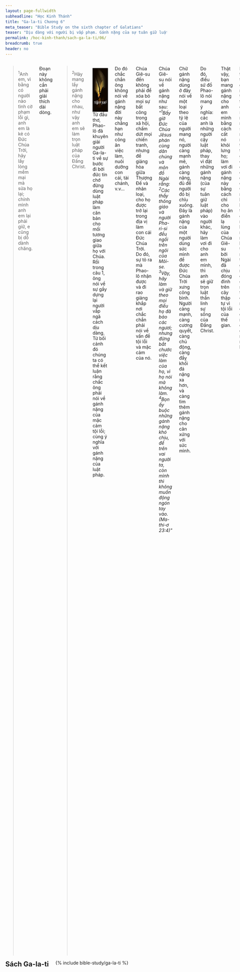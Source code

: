 ```yaml
---
layout: page-fullwidth
subheadline: "Học Kinh Thánh"
title: "Ga-la-ti Chương 6"
meta_teaser: "Bible Study on the sixth chapter of Galatians"
teaser: "Dịu dàng với người bị vấp phạm. Gánh nặng của sự tuân giữ luật pháp. Tiếp tục cảnh cáo về phép cắt bì và sự cậy luật pháp. Lời chúc bình an."
permalink: /hoc-kinh-thanh/sach-ga-la-ti/06/
breadcrumb: true
header: no
---
```

<!--more-->
<div class="row">
<div class="medium-8 columns" markdown="1">

> <sup>1</sup>Anh em, vì bằng có người nào tình cờ phạm lỗi gì, anh em là kẻ có Đức Chúa Trời, hãy lấy lòng mềm mại mà sửa họ lại; chính mình anh em lại phải giữ, e cũng bị dỗ dành chăng.

Đoạn này không cần phải giải thích dài dòng.

> <sup>2</sup>Hãy mang lấy gánh nặng cho nhau, như vậy anh em sẽ làm trọn luật pháp của Đấng Christ.

<div>
<p>
<img alt src="/images/different-gospel.jpg" style="border: 0px none; margin: 7px 15px 0px 0px; max-width: 100%; height: 136px; padding: 0px; float: left;">
Từ đầu thơ, Phao-lô đã khuyên giải người Ga-la-ti về sự bước đi bởi đức tin chớ đừng dùng luật pháp làm căn bản cho mối tương giao giữa họ với Chúa. Rồi trong câu 1, ông nói về sự gầy dựng lại người vấp ngã cách dịu dàng. Từ bối cảnh đó chúng ta có thể kết luận rằng chắc ông phải nói về gánh nặng của mặc cảm tội lỗi; cùng ý nghĩa với gánh nặng của luật pháp.
</p>
</div>

Do đó chắc chắn ông không nói về gánh nặng đời này chẳng hạn như công ăn việc làm, nuôi dưỡng con cái, tài chánh, v.v...

Chúa Giê-su đến không phải để xóa bỏ mọi sự bất công trong xã hội, chấm dứt mọi chiến tranh, nhưng để giảng hòa giữa Thượng Đế và nhân loại, cho họ được trở lại trong địa vị làm con cái Đức Chúa Trời. Do đó, sự tỏ ra mà Phao-lô nhận được và đi rao giảng khắp nơi chắc chắn phải nói về vấn đề tội lỗi và mặc cảm của nó.

Chúa Giê-su nói về gánh nặng như sau: <span style="font-style: italic">"<sup>1</sup>Bấy giờ Đức Chúa Jêsus phán cùng dân chúng và môn đồ Ngài rằng: <sup>2</sup>Các thầy thông giáo và người Pha-ri-si đều ngồi trên ngôi của Môi-se. <sup>3</sup>Vậy, hãy làm và giữ theo mọi điều họ đã bảo các ngươi; nhưng đừng bắt chước việc làm của họ, vì họ nói mà không làm. <sup>4</sup>Bọn ấy buộc những gánh nặng khó chịu, để trên vai người ta, còn mình thì không muốn động ngón tay vào. 
(Ma-thi-ơ 23:4)"</span>

Chữ gánh nặng dùng ở đây nói về một loại theo tỷ lệ của người mang nó, người càng mạnh mẽ, gánh càng nặng, đủ để người đó bị chĩu xuống. Đây là gánh nặng của một người dùng sức mình để được Đức Chúa Trời xưng công bình. Người càng mạnh, càng cương quyết, càng chủ động, càng đẩy khối đá nặng xa hơn, và càng tìm thêm gánh nặng cho cân xứng với sức mình.

Do đó, điều sứ đồ Phao-lô nói mang ý nghĩa: các anh là những người cậy luật pháp, thay vì đặt những gánh nặng (của sự tuân giữ luật pháp) vào người khác, hãy làm vơi đi cho anh em mình, thì anh sẽ giữ trọn luật thần linh sự sống của Đấng Christ.

Thật vậy, bạn mang gánh nặng cho anh em mình bằng cách cất nó khỏi lưng họ; làm vơi đi gánh nặng này bằng cách chỉ cho họ ân điển lạ lùng của Chúa Giê-su bởi Ngài đã chịu đóng đinh trên cây thập tự vì tội lỗi của thế gian.

Hãy tưởng tượng gánh nặng tội lỗi trong đời sống một người, sức người nào trong thế gian có thể chịu được gánh đó? Có lẽ người bị lương tâm chai lì, nhưng không một người bình thường nào có thể gánh nổi chính gánh nặng tội lỗi của mình chứ đừng nói chi đến gánh nặng người khác.

Tôi tin rằng sứ đồ Phao-lô đã dùng lối truyền đạt chân lý giống như Chúa Giê-su, dùng ngụ ngôn để bày tỏ điều kín nhiệm mà chỉ người nhìn qua lăng kính của ân điển Đức Chúa Trời mới có thể hiểu. Chỉ có một quyền năng, không những gánh được tội lỗi chúng ta và làm nó vô hiệu là đức tin nơi Đấng Cứu Thế. Do đó, phương cách duy nhất để chia xẻ gánh nặng tội lỗi là đặt nó trên thập tự giá của Đấng Christ vì chỉ mình Ngài mới có thể làm nên điều đó.

Thế còn luật pháp của Đấng Christ là gì bạn biết không? Luật pháp cũ là 10 điều răn cộng thêm hơn 160 điều trong sách luật pháp Môi-se đòi hỏi sự vâng lời trọn vẹn nếu không phải chết, còn luật mới được gọi là <span style="font-style: italic">"luật thần linh sự sống."</span> Luật pháp của Đấng Christ chỉ đơn giản thể này: tin vào con Đức Chúa Trời thì sẽ được sống. Khi bạn giúp một người nào đó đến với niềm tin trong Đấng Christ, bạn làm trọn luật pháp của Đấng Christ. Mọi thứ khác chỉ là hình dạng khác của phép cắt bì.

> <sup>3</sup>Vì, nếu có ai, dầu mình không ra chi hết, mà cũng tưởng mình ra chi ấy là mình dối lấy mình. <sup>4</sup>Mỗi người phải thử xét việc làm của mình, thì sự khoe mình chỉ tại mình thôi, chớ chẳng phải tại kẻ khác. 5Vì ai sẽ gánh lấy riêng phần nấy.

Trong con mắt của người Do-thái, cả thế gian là người ngoại tội lỗi, ngoại trừ ra chính họ, vì họ có luật pháp. Phép cắt bì là cách duy nhất họ tin biệt riêng họ ra khỏi vòng người tội lỗi, và sức hút này cứ khiến họ quay đầu lại chỗ họ đã lìa bỏ để theo Đấng Christ. Nghi lễ đặc biệt này làm họ cảm thấy thiêng liêng, dù trong trí họ gọi Giê-su Christ là Chúa, nhưng lòng họ vẫn cảm thấy chưa được sạch, chưa được hoàn toàn, và phép cắt bì khiến họ an lòng.

Tôn giáo của việc làm cho người tín hữu một cảm giác sai lầm về sự an ninh, nó nâng họ lên cao hơn thực trạng của họ, và cản ngăn không cho họ thấy sự khốn nạn của mình. Đây cũng là vấn đề cho người Pha-ri-si trong thời Chúa Giê-su, họ hiểu lầm vai trò của luật pháp, vì vai trò thực của nó là cho người ta thấy họ cần Chúa Giê-su, nhưng ngược lại, vì sự hiểu sai, họ nghĩ mình không cần Chúa.

Những người Do-thái cổ động cho luật pháp lợi dụng yếu điểm này của các tín hữu gốc Do-thái để giục họ trở về với luật pháp, và kết quả là luật pháp khiến họ có cảm tưởng minh <span style="font-style: italic">"ra gì,"</span> không phải là người có tội, nhưng thực ra họ <span style="font-style: italic">"không ra gì,"</span> vì bản chất tội lỗi là phần chung cho cả nhân loại. Rô-ma 3:23 tuyên bố: <span style="font-style: italic">"mọi người đều phạm tội."</span> Và cho dù họ có giữ hết mọi điều trong sách luật pháp cũng không sạch tội.

Nếu mỗi kẻ cậy luật pháp của Ga-la-ti thành thật tự xét công việc mình, họ sẽ thấy chẳng có gì để hãnh diện, nhưng vì họ cậy trên việc làm, dĩ nhiên phải so sánh với người khác  để tự mãn nếu thấy mình hơn, hoặc tự ti nếu thấy kém. Chính ra thay vì tìm cái dằm trong mắt người khác, họ nên thấy cái đà trong mắt mình. Quả thật nếu họ thành thật tự  xét chính minh, họ sẽ tìm được sự an ủi trong công việc Đấng Christ đã làm trọn.

Tôi tin rằng câu Kinh thánh ngắn ngủi này là một trong những tuyệt tác của Phao-lô để chứng tỏ sự hiểu lầm hoàn toàn của người Ga-la-ti về điều gì làm đẹp lòng Chúa, hoặc hầu việc Chúa. Đây là mục đích của thư Ga-la-ti: Điều gì đem lại cho bạn sự công bình của Đức Chúa Trời? 

> <sup>6</sup>Kẻ nào mà người ta dạy đạo cho, phải lấy trong hết thảy của cải mình mà chia cho người dạy đó.

Trong giai đoạn này sự hầu việc Chúa đã đổi từ hệ thống thầy tế lễ của người Do-thái qua chức vụ Mục-sư của các hội thánh ngày nay. Thầy tế lễ trong đền thờ đã được cung cấp đầy đủ nhờ guồng máy kinh tế đặt nền tảng trên hệ thống dâng của lễ, nhưng trong thời của sứ đồ Phao-lô, những người trong chức vụ phải tự tìm kế sinh nhai. Do đó sự Phao-lô kêu gọi giúp đỡ các Mục-sư là điều rất phải. Tuy nhiên ngày nay, sự kêu gọi này có thể không còn cần thiết vì nhiều Mục-sư lại còn giàu có hơn nhiều tín đồ trong hội thánh, hoặc ít nhất họ có lương và các bổng lộc khác về y tế, hưu trí, v.v...

Để nhấn mạnh thêm về ý nghĩa thực sự của chữ <span style="font-style: italic">"Đạo."</span> Thường theo con mắt xác thịt, người ta nghĩ về đạo như một sự cải thiện, một nếp sống, những điều nên làm hoặc không nên làm, cách xử sự, v.v., nói chung là một sự tu luyện, từ chỗ xấu đến chỗ tốt, hoặc từ chỗ tốt đến chỗ tốt hơn, do đó mọi sách vở, mọi sự giảng dạy, đều đặt trọng tâm vào người tín hữu. Trong lối suy nghĩ này, Chúa chỉ là một phương tiện để đạt đến cứu cánh là: nâng con người đến chỗ cao hơn.

Nhưng lối suy nghĩ này có ít ít nhất hai sai lầm lớn, và căn bản.

Một, và có lẽ quan trọng hơn hết, là chính Chúa là Đạo--, Chân Lý, và Sự Sống--, không phải là một hệ thống tín ngưỡng, một phương pháp sống đạo. Nếu chính Chúa là Đạo, và Ngôi Hai Đức Chúa Trời ngự vào lòng tín hữu, thì mỗi người trong vai trò hướng dẫn người khác nên biết cho rõ: trọng tâm của sự giảng dạy của mình chú vào điều gì? Về đạo đức luân lý mà các tôn giáo đời này cũng giảng dạy, mà trong Kinh thánh gọi là <span style="font-style: italic">"rudimentary teachings,"</span> những điều sơ học (Ga-la-ti 4:3), hay là về Đấng sẽ không cần ai dạy Ngài về sự sanh bông trái trong đời sống người nghe? Nếu Đức Thánh Linh trong lòng người tín hữu đang làm việc cách lạ lùng, khiến họ "vừa muốn vừa làm" theo ý Ngài, thì bạn đang giảng dạy cho ai? Giảng dạy cho Thánh Linh, hay giảng dạy cho xác thịt hay chết của người đó? Bạn đang đặt trọng tâm vào Thánh Linh hay bông trái mà Ngài ban cho cách nhưng không?

Hai, như đã nói ở trên về xác thịt hay chết, là chúng ta không cải thiện nó được, không bởi sự tu luyện mà khiến xác thịt hay hư nát trở thành thần linh để hưởng nước Đức Chúa Trởi (I Cô-rin-tô 15:50). Cũng như rượu mới không thể đổ vào bình cũ (Ma-thi-ơ 9:17). Ông Ni-cô-đem cũng không hiểu điều này khi ông đến với Chúa Giê-su hỏi Ngài rằng sự tái sinh phải chăng là trở vào lòng mẹ để được sinh lại; nhưng Chúa cho ông biết xác thịt thì chỉ sanh xác  thịt, những việc lành dù từ xác thịt cũng thuộc về xác thịt; Ni-cô-đem, cũng như mỗi người trong chúng ta, phải được tái sinh.

Nếu sách vở, hoặc tài giảng luận hùng hồn, của chúng ta nhắm về xu hướng tu luyện con người thì đó không phải là Đạo, mà là chúng ta đang dạy đời; viết đến đây tôi chợt thấy một sự thú vị, tiếng Việt có thành ngữ <span style="font-style: italic">"lên mặt dạy đời."</span> Quả thực khi người nói về Thánh Linh thì không thể lên mặt được, vì trong ân điển không có sự khoe mình. Chúa Giê-su chính là Đạo, do đó giảng đạo là giảng về Ngài, chẳng phải giảng cho xác chết để mong nó làm được điều gì đó.


> <sup>7</sup>Chớ hề dối mình; Đức Chúa Trời không chịu khinh dể đâu; vì ai gieo giống chi, lại gặt giống ấy. <sup>8</sup>Kẻ gieo cho xác thịt, sẽ bởi xác thịt mà gặt sự hư nát; song kẻ gieo cho Thánh Linh, sẽ bởi Thánh Linh mà gặt sự sống đời đời. <sup>9</sup>Chớ mệt nhọc về sự làm lành, vì nếu chúng ta không trễ nải, thì đến kỳ chúng ta sẽ gặt. <sup>10</sup>Vậy, đương lúc có dịp tiện, hãy làm điều thiện cho mọi người, nhứt là cho anh em chúng ta trong đức tin.

Đọc lướt qua, có thể chúng ta nghĩ ngay đây là về sự so sánh giữa sự đầu tư về những tài lộc vật chất về đời này, hoặc gieo cho nước Đức Chúa Trời. Nhưng đây không phải là từ tiết (văn mạch/context) mà sứ đồ Phao lô đang nói đến. Chắc chắn ông đang nói đến sự cắt bì liên hệ đến sự cắt đi một phần của xác thịt. Gieo cho xác thịt, hoặc ỷ lại vào việc làm của xác thịt, bày tỏ qua phép cắt bì, là lý do chính Phao-lô viết lá thư này.

Hiển nhiên Phao-lô đã dành trọn lá thư này để cảnh cáo về vấn đề người Ga-la-ti trở về với luật pháp. Do đó nếu chúng ta đọc đoạn Kinh thánh này trong nội dung của toàn lá thư, thì chúng ta thấy ông vẫn đang nói về vấn đề liên hệ đến sự người Ga-la-ti đang muốn trở về với luật pháp.

Trong từ tiết đó, người gieo cho xác thịt là người dùng luật pháp tưởng rằng nhờ đó đạt được sự công bình của Đức Chúa Trời, nhưng thực ra chỉ đem đến sự hư nát; Trong Rô-ma 7:5 cũng nói rõ xác thịt vì sự kích thích của luật pháp sanh ra bông trái của sự chết.

Rồi cũng trong từ tiết này, luật pháp qua phép cắt bì đối chọi với đức tin bởi Thánh Linh, thì sự làm lành chắc phải mang cùng ý nghĩa đó. Chữ <span style="font-style: italic">"vậy"</span> bắt đầu câu 10 dẫn ý liên tục từ câu 9 ở trên chắc phải nói về sự làm việc lành, hoặc làm việc đúng theo sự dạy dỗ của Thánh Kinh, đây là <span style="font-style: italic">"chớ trở về với luật pháp,"</span> chớ làm khó dễ các anh em trong Chúa gốc người ngoại về phép cắt bì, hoặc các hình thức luật pháp khác mà anh em đã quen làm từ thời Cựu Ước.

Hãy đọc lại những câu trong các đoạn trước mà sứ đồ Phao-lô đã đặt trước họ với sự tối khẩn trương:

#### Galatians 4:30-31

<p class="blockquote" style="font-style: italic;"><sup>30</sup>Song Kinh Thánh, có nói gì? Hãy đuổi người nữ tôi mọi và con trai nó; vì con trai của người nữ tôi mọi sẽ không được kế tự với con trai của người nữ tự chủ. <sup>31</sup>Ấy vậy, hỡi anh em, chúng ta chẳng phải là con cái của người nữ tôi mọi, bèn là người nữ tự chủ.</p>

#### Galatians 5:2

<p class="blockquote" style="font-style: italic;">"Tôi là Phao-lô nói với anh em rằng, nếu anh em chịu làm phép cắt bì, thì Đấng Christ không bổ ích chi cho anh em hết."</p>

#### Galatians 5:4

<p class="blockquote" style="font-style: italic;">"Anh em thảy đều muốn cậy luật pháp cho được xưng công bình, thì đã lìa khỏi Đấng Christ, mất ân điển rồi."</p>

### Những lời dạy cuối cùng và chúc bình an

> <sup>11</sup>Hãy xem chính tay tôi viết thơ nầy cho anh em, chữ lớn là dường nào.

Phao-lô chắc đang nói về sự ông bị đau mắt khiến ông phải viết chữ lớn hơn bình thường.


> <sup>12</sup>Hết thảy những kẻ muốn cho mình đẹp lòng người theo phần xác, ép anh em chịu cắt bì, hầu cho họ khỏi vì thập tự giá của Đấng Christ mà bị bắt bớ đó thôi. <sup>13</sup>Vì chính những kẻ đó đã chịu cắt bì, không vâng giữ luật pháp đâu, nhưng họ muốn anh em chịu cắt bì, hầu để khoe mình trong phần xác của anh em.

Lý do những kẻ cậy ân điển muốn tránh sự bắt bớ vì thập tự giá Đấng Christ thì thực khác với những người sống dưới một chế độ độc tài chuyên chế nào đó. Đa số những sự bắt bớ thường xảy ra dưới họng súng hoặc bạo hành đối với họ hoặc người thân; hay nói cách khác: không tự nguyện. Sự bắt bớ ở đây là đối với những người có một thế lực nào đó, và họ có sự lựa chọn giữa: phép cắt bì hay đức tin nơi Đấng Christ, hoặc giữa luật pháp và ân điển. Dĩ nhiên chúng ta phải thông cảm là có thể họ bị một sự đe dọa bạo hành nào đó, nhưng ở đây Phao-lô đang nói về những người trong địa vị có thế lực, những kẻ quấy rối, những người cậy luật pháp đang tìm cách khuyến dụ người khác trở về với luật pháp; Phao-lô lại còn ám chỉ sự dính líu của chính các sứ đồ.

> <sup>14</sup>Còn như tôi, tôi hẳn chẳng khoe mình, trừ ra khoe về thập tự giá của Đức Chúa Jêsus Christ chúng ta, bởi thập tự giá ấy, thế gian đối với tôi đã bị đóng đinh, và tôi đối với thế gian cũng vậy!

Khi việc làm được dùng như một bằng chứng để một người được xưng công bình, thế nào cũng có sự khoe mình, cũng như sẽ có sự so sánh và tìm lỗi, vì đó là kết quả của việc làm của xác thịt. Ê-phê-sô 2:8-9 viết rằng vì chúng ta được cứu bởi ân điển, chúng ta không thể khoe mình. Dầu vậy nếu có sự khoe mình, hãy khoe mình về Đấng đã chết thay trên thập tự giá.

> <sup>15</sup>Vì điều yếu cần, chẳng phải sự chịu cắt bì, hay là sự chẳng chịu cắt bì, bèn là trở nên người mới.

Tất cả các hình thức luật pháp và điều lệ khác nhau đều tìm cách để cải tiến cái <span style="font-style: italic">"bình cũ,"</span> tức là xác thịt với những ham muốn của nó. Đây không phải là mục tiêu tối hậu của Đức Chúa Trời cho chúng ta, vì khi <span style="font-style: italic">"tiếng kèn"</span> thổi vào ngày trở lại lần thứ hai của Đấng Christ, chúng ta sẽ lột bỏ con người cũ mà mặc lấy người mới không hay hư nát. Chúa Giê-su phán trong Lu-ca 5:33-39: <span style="font-style: italic">"Rượu mới phải đổ vào bình mới,"</span> nghĩa là mọi nỗ lực để cải thiện, vá víu bình cũ, chỉ là hư không; Chúa ban cho chúng ta bình mới chỉ bởi ân điển của Ngài mà qua đức tin chúng ta nhận được.

Chỉ một điều đáng kể là người mới do Chúa hứa ban, chỉ thuộc về chúng ta qua đức tin, quí hơn vàng ròng, trong Cứu Chúa Giê-su Christ. Tại sao phí thì giờ Chúa ban tìm cách cải tiến người cũ hay hư nát này? Dĩ nhiên có những trường hợp Chúa đem lại sự thay đổi cho một người trong cuộc sống hiện tại, nhưng đó là trường hợp đặc biệt trong một hoàn cảnh đặc biệt, nhưng không phải là mục tiêu tối hậu như của các tôn giáo đời này. Nói cách thực tế, sự mê đắm của chúng ta về vấn đề tội lỗi và sự tự cải thiện đời sống là nguyên do chính yếu của những luật pháp làm nghẹt ngòi ân điển của Đức Chúa Trời. Chúng ta chớ bao giờ quên rằng phép cắt bì là một trong những dấu hiệu của sự mê đắm này.

> <sup>16</sup>Nguyền xin sự bình an và sự thương xót giáng trên hết thảy những kẻ noi theo mẫu mực nầy, lại giáng trên dân Y-sơ-ra-ên của Đức Chúa Trời nữa!

Chúng ta có một mẫu mực mới: đừng trở về với luật pháp cũ, nhưng sống bởi đức tin. Nếu chúng ta sống theo mẫu mực này, về sự chẳng cậy nơi bất cứ điều chi ngoài thập tự giá của Đấng Christ, chúng ta sẽ có ân điển và bình an.

> <sup>17</sup>Ước gì từ nay về sau, chẳng ai làm khó cho tôi, vì trong mình tôi có đốt dấu vết của Đức Chúa Jêsus vậy.

Dấu vết của Đức Chúa Giê-su đối chọi với cắt bì trong xác thịt. Bạn không thể nào chọn cả hai, vừa cắt bì trong xác thịt vừa trong trái tim, vừa theo luật pháp vừa cậy ân điển. Chọn một trong hai. Hoặc nóng hẳn, hoặc lạnh hẳn, chớ hâm hẩm. Phao-lô nói với người Ga-la-ti: Đã đủ rồi, để yên cho xác thịt của những người tin Chúa nhờ nghe đạo tin lành tôi rao giảng, đừng buộc họ phải cắt bì họ, vì họ đã có mang một dấu chứng thật, một phép cắt bì trong tim, đủ cho họ vào nước Thiên-đàng.

> <sup>18</sup>Hỡi anh em, nguyền xin ân điển của Đức Chúa Jêsus Christ chúng ta ở với tâm thần anh em! A-men.

Lời chúng bình an trong mỗi lá thư của Phao-lô khi ông gửi cho các hội thánh.

### Lời Kết

Hãy khôn ngoan về điều gì tạo nên luật pháp. Trong khi người Do-thái có những luật được ghi rõ ràng trên bảng đá, phần còn lại của thế gian có luật pháp ghi trong lương tâm, khi thì bênh vực, khi thì lên án. Đối với người ngoại, như phần lớn trong chúng ta, luật pháp là bất cứ điều gì bạn tin rằng có thể hoặc mua được nước thiên đàng, hoặc khiến bạn mất phần thưởng, hoặc một việc gì đó có khả năng xóa bỏ lời hứa của Đức Chúa Trời về sự sống đời đời. Có người tin vào sự kiêng cử trong cách ăn uống—của cúng thần tượng, ô uế—, người khác thì sợ đụng chạm với một điều gì đó, người giữ ngày Sa-bát, người sợ sự nói dối với người khác về đức tin, người sợ hút thuốc hoặc uống rượu, v.v., giống như người Cơ-lô-se khi họ <span style="font-style: italic">"chớ nếm, chớ đụng, chớ rờ,..."</span> rằng những điều này có thể ảnh hưởng sự nên thánh của mình. Những điều cấm kỵ này trở nên luật pháp trong đời sống bạn, và như Kinh thánh nói, bạn trở nên kẻ nô lệ dưới luật pháp.

Nhưng nếu bạn công nhận tình trạng hoàn toàn bất lực của mình và đừng chú tâm đến việc sửa đổi con người cũ hay hư nát, nhưng cứ ngắm nhìn Chúa Giê-su, chú trọng đến người đã được sống lại cùng Đấng Christ, kể như mình đã chết về đời sống cũ theo luật của thánh linh sự sống, bạn có đủ lý do, mà chính Đức Chúa Trời chứng nhận, để vui mừng, cũng như Sứ-đồ Phao-lô.

Đã đến lúc mỗi người trong chúng ta nên đến sự trưởng thành để ăn thức ăn cứng của tin lành bình an, và đừng lệ thuộc nữa vào các <span style="font-style: italic">"lề thói hèn yếu (Gal 4:3)"</span> của thế gian.

{% include bible-study/bible-study-footer %}
</div><!-- /.medium-8.columns -->
<div class="bible-index medium-4 columns">
<h2 style="margin: 0px">Sách Ga-la-ti</h2>
        {% include bible-study/ga-la-ti %}
</div><!-- /.medium-4.columns -->
</div><!-- /.row -->
